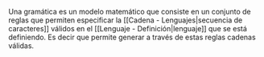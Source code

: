 Una gramática es un modelo matemático que consiste en un conjunto de reglas que permiten especificar la [[Cadena - Lenguajes|secuencia de caracteres]] válidos en el [[Lenguaje - Definición|lenguaje]] que se está definiendo.
Es decir que permite generar a través de estas reglas cadenas válidas.
